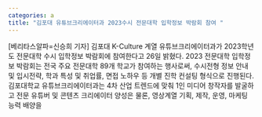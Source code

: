 ```yaml
---
categories: a
title: "김포대 유튜브크리에이터과 2023수시 전문대학 입학정보 박람회 참여 "
---
```

[베리타스알파=신승희 기자] 김포대 K-Culture 계열 유튜브크리에이터과가 2023학년도 전문대학 수시 입학정보 박람회에 참여한다고 26일 밝혔다. 2023 전문대학 입학정보 박람회는 전국 주요 전문대학 89개 학교가 참여하는 행사로써, 수시전형 정보 안내 및 입시전략, 학과 특성 및 취업률, 면접 노하우 등 개별 진학 컨설팅 형식으로 진행된다. 김포대학교 유튜브크리에이터과는 4차 산업 트렌드에 맞춰 1인 미디어 창작자를 발굴하고 전문 유튜버 및 콘텐츠 크리에이터 양성은 물론, 영상계열 기획, 제작, 운영, 마케팅 능력 배양을